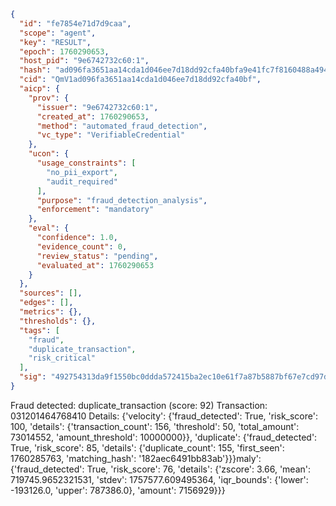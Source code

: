```json
{
  "id": "fe7854e71d7d9caa",
  "scope": "agent",
  "key": "RESULT",
  "epoch": 1760290653,
  "host_pid": "9e6742732c60:1",
  "hash": "ad096fa3651aa14cda1d046ee7d18dd92cfa40bfa9e41fc7f8160488a4942ec0",
  "cid": "QmV1ad096fa3651aa14cda1d046ee7d18dd92cfa40bf",
  "aicp": {
    "prov": {
      "issuer": "9e6742732c60:1",
      "created_at": 1760290653,
      "method": "automated_fraud_detection",
      "vc_type": "VerifiableCredential"
    },
    "ucon": {
      "usage_constraints": [
        "no_pii_export",
        "audit_required"
      ],
      "purpose": "fraud_detection_analysis",
      "enforcement": "mandatory"
    },
    "eval": {
      "confidence": 1.0,
      "evidence_count": 0,
      "review_status": "pending",
      "evaluated_at": 1760290653
    }
  },
  "sources": [],
  "edges": [],
  "metrics": {},
  "thresholds": {},
  "tags": [
    "fraud",
    "duplicate_transaction",
    "risk_critical"
  ],
  "sig": "492754313da9f1550bc0ddda572415ba2ec10e61f7a87b5887bf67e7cd97d567"
}
```

Fraud detected: duplicate_transaction (score: 92)
Transaction: 031201464768410
Details: {'velocity': {'fraud_detected': True, 'risk_score': 100, 'details': {'transaction_count': 156, 'threshold': 50, 'total_amount': 73014552, 'amount_threshold': 10000000}}, 'duplicate': {'fraud_detected': True, 'risk_score': 85, 'details': {'duplicate_count': 155, 'first_seen': 1760285763, 'matching_hash': '182aec6491bb83ab'}}}maly': {'fraud_detected': True, 'risk_score': 76, 'details': {'zscore': 3.66, 'mean': 719745.9652321531, 'stdev': 1757577.609495364, 'iqr_bounds': {'lower': -193126.0, 'upper': 787386.0}, 'amount': 7156929}}}